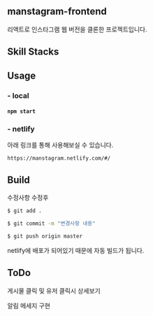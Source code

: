 ## manstagram-frontend

리액트로 인스타그램 웹 버전을 클론한 프로젝트입니다.   





## Skill Stacks

 





## Usage

### - local
#### `npm start`

### - netlify 

아래 링크를 통해 사용해보실 수 있습니다.  

`https://manstagram.netlify.com/#/`





## Build

수정사항 수정후 

```bash
$ git add .
```

```bash
$ git commit -m "변경사항 내용"
```

```bash
$ git push origin master
```

netlify에 배포가 되어있기 때문에 자동 빌드가 됩니다.  



## ToDo



게시물 클릭 및 유저 클릭시 상세보기 

알림 메세지 구현 

